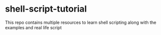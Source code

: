 # shell-script-tutorial
This repo contains multiple resources to learn shell scripting along with the examples and real life script
